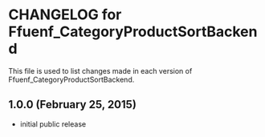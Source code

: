 # CHANGELOG for Ffuenf_CategoryProductSortBackend

This file is used to list changes made in each version of Ffuenf_CategoryProductSortBackend.

## 1.0.0 (February 25, 2015)

* initial public release
